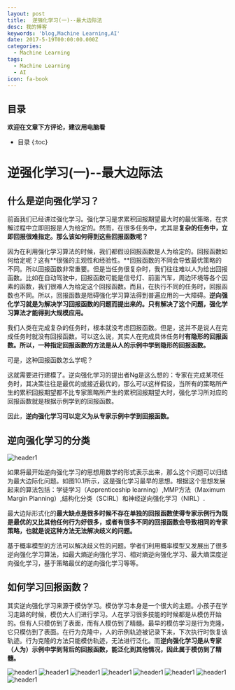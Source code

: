 ```yaml
---
layout: post
title:  逆强化学习(一)--最大边际法
desc: 我的博客
keywords: 'blog,Machine Learning,AI'
date: 2017-5-19T00:00:00.000Z
categories:
  - Machine Learning
tags:
  - Machine Learning
  - AI
icon: fa-book
---
```



## 目录
**欢迎在文章下方评论，建议用电脑看**

* 目录
{:toc}

# 逆强化学习(一)--最大边际法

## 什么是逆向强化学习？

前面我们已经讲过强化学习。强化学习是求累积回报期望最大时的最优策略，在求解过程中立即回报是人为给定的。然而，在很多任务中，尤其是**复杂的任务中，立即回报很难指定。那么该如何得到这些回报函数呢？**

因为在利用强化学习算法的时候，我们都假设回报函数是人为给定的。回报函数如何给定呢？这有**很强的主观性和经验性。**回报函数的不同会导致最优策略的不同。所以回报函数非常重要。但是当任务很复杂时，我们往往难以人为给出回报函数。比如在自动驾驶中，回报函数可能是信号灯、前面汽车，周边环境等各个因素的函数，我们很难人为给定这个回报函数。而且，在执行不同的任务时，回报函数也不同。所以，回报函数是阻碍强化学习算法得到普遍应用的一大障碍。**逆向强化学习就是为解决学习回报函数的问题而提出来的。只有解决了这个问题，强化学习算法才能得到大规模应用。**

我们人类在完成复杂的任务时，根本就没考虑回报函数。但是，这并不是说人在完成任务时就没有回报函数。可以这么说，其实人在完成具体任务时**有隐形的回报函数。**所以，一种指定回报函数的方法是从**人的示例中学到隐形的回报函数。**

可是，这种回报函数怎么学呢？

这就需要进行建模了。逆向强化学习的提出者Ng是这么想的：专家在完成某项任务时，其决策往往是最优的或接近最优的，那么可以这样假设，当所有的策略所产生的累积回报期望都不比专家策略所产生的累积回报期望大时，强化学习所对应的回报函数就是根据示例学到的回报函数。

因此，**逆向强化学习可以定义为从专家示例中学到回报函数。**

## 逆向强化学习的分类

<img src="{{ site.img_path }}/Machine Learning/Inverse_Reinforcement.png" alt="header1" style="height:auto!important;width:auto%;max-width:1020px;"/>


如果将最开始逆向强化学习的思想用数学的形式表示出来，那么这个问题可以归结为最大边际化问题。如图10.1所示，这是强化学习最早的思想。根据这个思想发展起来的算法包括：学徒学习（Apprenticeship learning）,MMP方法（Maximum Margin Planning）,结构化分类（SCIRL）和神经逆向强化学习（NIRL）.

最大边际形式化的**最大缺点是很多时候不存在单独的回报函数使得专家示例行为既是最优的又比其他任何行为好很多，或者有很多不同的回报函数会导致相同的专家策略，也就是说这种方法无法解决歧义的问题。**

基于概率模型的方法可以解决歧义性的问题。学者们利用概率模型又发展出了很多逆向强化学习算法，如最大熵逆向强化学习、相对熵逆向强化学习、最大熵深度逆向强化学习，基于策略最优的逆向强化学习等等。


## 如何学习回报函数？

其实逆向强化学习来源于模仿学习。模仿学习本身是一个很大的主题。小孩子在学习走路的时候，模仿大人们进行学习。人在学习很多技能的时候都是从模仿开始的。但有人只模仿到了表面，而有人模仿到了精髓。最早的模仿学习是行为克隆，它只模仿到了表面。在行为克隆中，人的示例轨迹被记录下来，下次执行时恢复该轨迹。行为克隆的方法只能模仿轨迹，无法进行泛化。而**逆向强化学习是从专家（人为）示例中学到背后的回报函数，能泛化到其他情况，因此属于模仿到了精髓。**

<img src="{{ site.img_path }}/Machine Learning/Inverse_Reinforcement1.png" alt="header1" style="height:auto!important;width:auto%;max-width:1020px;"/>

<img src="{{ site.img_path }}/Machine Learning/Inverse_Reinforcement2.png" alt="header1" style="height:auto!important;width:auto%;max-width:1020px;"/>

<img src="{{ site.img_path }}/Machine Learning/Inverse_Reinforcement3.png" alt="header1" style="height:auto!important;width:auto%;max-width:1020px;"/>

<img src="{{ site.img_path }}/Machine Learning/Inverse_Reinforcement4.png" alt="header1" style="height:auto!important;width:auto%;max-width:1020px;"/>

<img src="{{ site.img_path }}/Machine Learning/Inverse_Reinforcement5.png" alt="header1" style="height:auto!important;width:auto%;max-width:1020px;"/>

<img src="{{ site.img_path }}/Machine Learning/Inverse_Reinforcement6.png" alt="header1" style="height:auto!important;width:auto%;max-width:1020px;"/>

<img src="{{ site.img_path }}/Machine Learning/Inverse_Reinforcement7.png" alt="header1" style="height:auto!important;width:auto%;max-width:1020px;"/>

<img src="{{ site.img_path }}/Machine Learning/Inverse_Reinforcement8.png" alt="header1" style="height:auto!important;width:auto%;max-width:1020px;"/>










